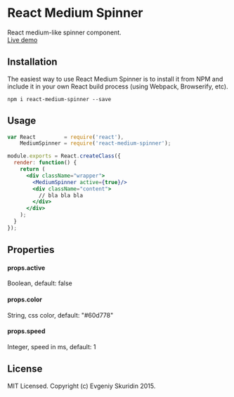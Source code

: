 # React Medium Spinner

React medium-like spinner component.  
[Live demo](https://skurid.in/react-medium-spinner/)

## Installation

The easiest way to use React Medium Spinner is to install it from NPM and include it in your own React build process (using Webpack, Browserify, etc).
```
npm i react-medium-spinner --save
```

## Usage

```jsx
var React         = require('react'),
    MediumSpinner = require('react-medium-spinner');

module.exports = React.createClass({
  render: function() {
    return (
      <div className="wrapper">
        <MediumSpinner active={true}/>
        <div className="content">
          // bla bla bla
        </div>
      </div>
    );
  }
});
```

## Properties

#### props.active
Boolean, default: false

#### props.color
String, css color, default: "#60d778"

#### props.speed
Integer, speed in ms, default: 1

## License

MIT Licensed. Copyright (c) Evgeniy Skuridin 2015.

